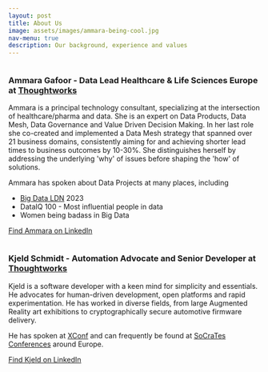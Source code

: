 ```yaml
---
layout: post
title: About Us
image: assets/images/ammara-being-cool.jpg
nav-menu: true
description: Our background, experience and values
---
```


<div>
<span class="image left"><img src="{% link assets/images/ammara-headshot.jpg %}" alt="" /></span>

<div markdown="1">

### **Ammara Gafoor** -  Data Lead Healthcare & Life Sciences Europe at [Thoughtworks](https://thoughtworks.com)

Ammara is a principal technology consultant, specializing at the intersection of
healthcare/pharma and data. She is an expert on Data Products, Data Mesh, Data 
Governance and Value Driven Decision Making. In her last role she co-created and
implemented a Data Mesh strategy that spanned over 21 business domains, 
consistently aiming for and achieving shorter lead times to business outcomes by
10-30%. She distinguishes herself by addressing the underlying 'why' of issues 
before shaping the 'how' of solutions.

Ammara has spoken about Data Projects at many places, including

- [Big Data LDN](https://bigdataldn.com/) 2023
- DataIQ 100 - Most influential people in data
- Women being badass in Big Data

[Find Ammara on LinkedIn](https://www.linkedin.com/in/ammara-gafoor/)
</div>
</div>

<div>
<span class="image right"><img src="{% link assets/images/kjeld-headshot.jpg %}" alt="" /></span>

<div markdown="1">

### **Kjeld Schmidt** - Automation Advocate and Senior Developer at [Thoughtworks](https://thoughtworks.com)

Kjeld is a software developer with a keen mind for simplicity and essentials.
He advocates for human-driven development, open platforms and rapid 
experimentation. He has worked in diverse fields, from large Augmented Reality 
art exhibitions to cryptographically secure automotive firmware delivery.

He has spoken at [XConf](https://www.youtube.com/watch?v=d4tBLzQlRGU) and can
frequently be found at [SoCraTes Conferences](https://www.socrates-conference.de/home)
around Europe.

[Find Kjeld on LinkedIn](https://www.linkedin.com/in/kjeld-schmidt/)
</div>
</div>
